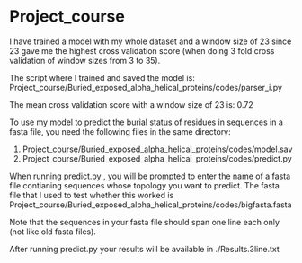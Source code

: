 # Project_course
I have trained a model with my whole dataset and a window size of 23 since 23 gave me the highest cross validation score (when doing 3 fold cross validation of window sizes from 3 to 35). 

The script where I trained and saved the model is: 
Project_course/Buried_exposed_alpha_helical_proteins/codes/parser_i.py

The mean cross validation score with a window size of 23 is: 0.72 

To use my model to predict the burial status of residues in sequences in a fasta file, you need the following files in the same directory:

1. Project_course/Buried_exposed_alpha_helical_proteins/codes/model.sav
2. Project_course/Buried_exposed_alpha_helical_proteins/codes/predict.py


When running predict.py , you will be prompted to enter the name of a fasta file contianing sequences whose topology you want to predict. The fasta file that I used to test whether this worked is Project_course/Buried_exposed_alpha_helical_proteins/codes/bigfasta.fasta

Note that the sequences in your fasta file should span one line each only (not like old fasta files).

After running predict.py your results will be available in ./Results.3line.txt

